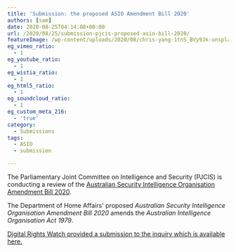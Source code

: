 ```yaml
---
title: 'Submission: the proposed ASIO Amendment Bill 2020'
authors: [sam]
date: 2020-08-25T04:14:08+00:00
url: /2020/08/25/submission-pjcis-proposed-asio-bill-2020/
featureImage: /wp-content/uploads/2020/08/chris-yang-1tnS_BVy9Jk-unsplash-1.jpg
eg_vimeo_ratio:
  - 1
eg_youtube_ratio:
  - 1
eg_wistia_ratio:
  - 1
eg_html5_ratio:
  - 1
eg_soundcloud_ratio:
  - 1
eg_custom_meta_216:
  - 'true'
category:
  - Submissions
tags:
  - ASIO
  - submission

---
```

The Parliamentary Joint Committee on Intelligence and Security (PJCIS) is conducting a review of the [Australian Security Intelligence Organisation Amendment Bill 2020][1].

The Department of Home Affairs' proposed _Australian Security Intelligence Organisation Amendment Bill 2020_ amends the _Australian Intelligence Organisation Act 1979_.

[Digital Rights Watch provided a submission to the inquiry which is available here.][2]

 [1]: https://www.aph.gov.au/Parliamentary_Business/Bills_Legislation/Bills_Search_Results/Result?bId=r6554
 [2]: /wp-content/uploads/2020/08/DRW_SubmissionPJCIS_-ASIOAmendmentsBill_June2020.pdf
